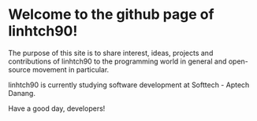 # Welcome to the github page of linhtch90!

The purpose of this site is to share interest, ideas, projects and contributions of linhtch90 to the programming world in general and open-source movement in particular.

linhtch90 is currently studying software development at Softtech - Aptech Danang.

Have a good day, developers!


